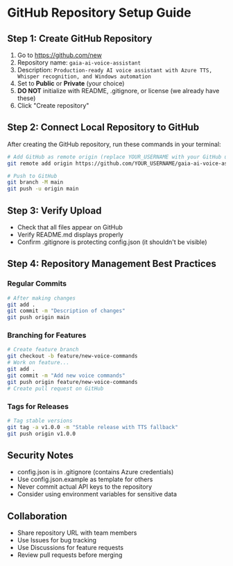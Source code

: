 # GitHub Repository Setup Guide

## Step 1: Create GitHub Repository
1. Go to https://github.com/new
2. Repository name: `gaia-ai-voice-assistant`
3. Description: `Production-ready AI voice assistant with Azure TTS, Whisper recognition, and Windows automation`
4. Set to **Public** or **Private** (your choice)
5. **DO NOT** initialize with README, .gitignore, or license (we already have these)
6. Click "Create repository"

## Step 2: Connect Local Repository to GitHub
After creating the GitHub repository, run these commands in your terminal:

```bash
# Add GitHub as remote origin (replace YOUR_USERNAME with your GitHub username)
git remote add origin https://github.com/YOUR_USERNAME/gaia-ai-voice-assistant.git

# Push to GitHub
git branch -M main
git push -u origin main
```

## Step 3: Verify Upload
- Check that all files appear on GitHub
- Verify README.md displays properly
- Confirm .gitignore is protecting config.json (it shouldn't be visible)

## Step 4: Repository Management Best Practices

### Regular Commits
```bash
# After making changes
git add .
git commit -m "Description of changes"
git push origin main
```

### Branching for Features
```bash
# Create feature branch
git checkout -b feature/new-voice-commands
# Work on feature...
git add .
git commit -m "Add new voice commands"
git push origin feature/new-voice-commands
# Create pull request on GitHub
```

### Tags for Releases
```bash
# Tag stable versions
git tag -a v1.0.0 -m "Stable release with TTS fallback"
git push origin v1.0.0
```

## Security Notes
- config.json is in .gitignore (contains Azure credentials)
- Use config.json.example as template for others
- Never commit actual API keys to the repository
- Consider using environment variables for sensitive data

## Collaboration
- Share repository URL with team members
- Use Issues for bug tracking
- Use Discussions for feature requests
- Review pull requests before merging
